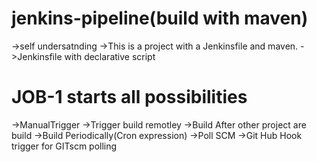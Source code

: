 # jenkins-pipeline(build with maven)
->self undersatnding
->This is a project with a Jenkinsfile and maven.
->Jenkinsfile with declarative script

# JOB-1 starts all possibilities 

->ManualTrigger
->Trigger build remotley
->Build After other project are build
->Build Periodically(Cron expression)
->Poll SCM
->Git Hub Hook trigger for GITscm polling




